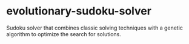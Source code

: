 # evolutionary-sudoku-solver
Sudoku solver that combines classic solving techniques with a genetic algorithm to optimize the search for solutions.
